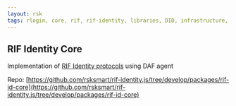 ```yaml
---
layout: rsk
tags: rlogin, core, rif, rif-identity, libraries, DID, infrastructure, mobile, protocols, mvp, design, rbtc, defi, decentralized, quick-start, guides, tutorial, networks, dapps, tools, rootstock, rsk, ethereum, smart-contracts, install, get-started, how-to, mainnet, testnet, contracts, wallets, web3, crypto
---
```


## RIF Identity Core

Implementation of [RIF Identity protocols](../../specs/#protocols) using DAF agent

Repo: [https://github.com/rsksmart/rif-identity.js/tree/develop/packages/rif-id-core](https://github.com/rsksmart/rif-identity.js/tree/develop/packages/rif-id-core)
